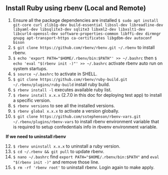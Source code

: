 ## Install Ruby using rbenv (Local and Remote)

1. Ensure all the package dependencies are installed `$ sudo apt install git-core curl zlib1g-dev build-essential libssl-dev libreadline-dev libyaml-dev libsqlite3-dev sqlite3 libxml2-dev libxslt1-dev libcurl4-openssl-dev software-properties-common libffi-dev dirmngr gnupg apt-transport-https ca-certificates libgdbm-dev autoconf bison`
2. `$ git clone https://github.com/rbenv/rbenv.git ~/.rbenv` to install rbenv.
3. `$ echo 'export PATH="$HOME/.rbenv/bin:$PATH"' >> ~/.bashrc` then `$ echo 'eval "$(rbenv init -)"' >> ~/.bashrc` activate rbenv auto run on system startups.
4. `$ source ~/.bashrc` to activate in SHELL.
5. `$ git clone https://github.com/rbenv/ruby-build.git ~/.rbenv/plugins/ruby-build` install ruby build.
6. `$ rbenv install -l` executes available ruby list.
7. `$ rbenv install x.x.x` (2.7.0 in this doc for deploying test app) to install a specific version.
8. `$ rbenv versions` to see all the installed versions.
9. `$ rbenv global x.x.x` to activate a version globally.
10. `$ git clone https://github.com/sstephenson/rbenv-vars.git ~/.rbenv/plugins/rbenv-vars` to install rbenv environment variable that is required to setup confedentials info in rbvenv environment variable.

**If we need to uninstall rbenv**

12. `$ rbenv uninstall x.x.x` to uninstall a ruby version.
13. `$ cd ~/.rbenv && git pull` to update rbenv.
14. `$ nano ~/.bashrc` find `export PATH="$HOME/.rbenv/bin:$PATH"` and `eval "$(rbenv init -)"` and remove those line.
15. `$ rm -rf 'rbenv root'` to uninstall rbenv. Login again to make apply.
